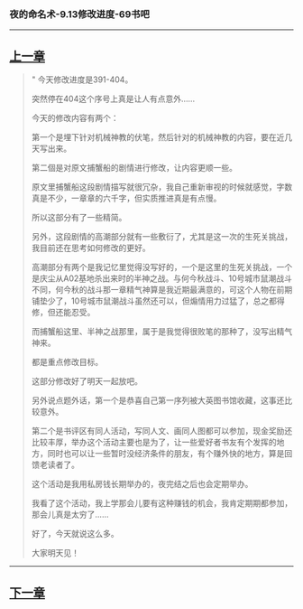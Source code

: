 ### 夜的命名术-9.13修改进度-69书吧

--------
[上一章](./a8e42728465cabf1614cb04ad29036f4.md)
--------


>
>
>
>"
>今天修改进度是391-404。
>
>突然停在404这个序号上真是让人有点意外……
>
>今天的修改内容有两个：
>
>第一个是埋下针对机械神教的伏笔，然后针对的机械神教的内容，要在近几天写出来。
>
>第二個是对原文捕蟹船的剧情进行修改，让内容更顺一些。
>
>原文里捕蟹船这段剧情描写就很冗杂，我自己重新审视的时候就感觉，字数真是不少，一章章的六千字，但实质推进真是有点慢。
>
>所以这部分有了一些精简。
>
>另外，这段剧情的高潮部分就有一些敷衍了，尤其是这一次的生死关挑战，我目前还在思考如何修改的更好。
>
>高潮部分有两个是我记忆里觉得没写好的，一个是这里的生死关挑战，一个是庆尘从A02基地杀出来时的半神之战。与何今秋战斗、10号城市鼠潮战斗不同，何今秋的战斗那一章精气神算是我近期最满意的，可这个人物在前期铺垫少了，10号城市鼠潮战斗虽然还可以，但煽情用力过猛了，总之都得修，但还能忍受。
>
>而捕蟹船这里、半神之战那里，属于是我觉得很败笔的那种了，没写出精气神来。
>
>都是重点修改目标。
>
>这部分修改好了明天一起放吧。
>
>另外说点题外话，第一个是恭喜自己第一序列被大英图书馆收藏，这事还比较意外。
>
>第二个是书评区有同人活动，写同人文、画同人图都可以参加，现金奖励还比较丰厚，举办这个活动主要也是为了，让一些爱好者书友有个发挥的地方，同时也可以让一些暂时没经济条件的朋友，有个赚外快的地方，算是回馈老读者了。
>
>这个活动是我用私房钱长期举办的，夜完结之后也会定期举办。
>
>我看了这个活动，我上学那会儿要有这种赚钱的机会，我肯定期期都参加，那会儿真是太穷了……
>
>好了，今天就说这么多。
>
>大家明天见！
>
>

--------
[下一章](./9aaa374547c1bcc51a553af219b23d85.md)
--------
